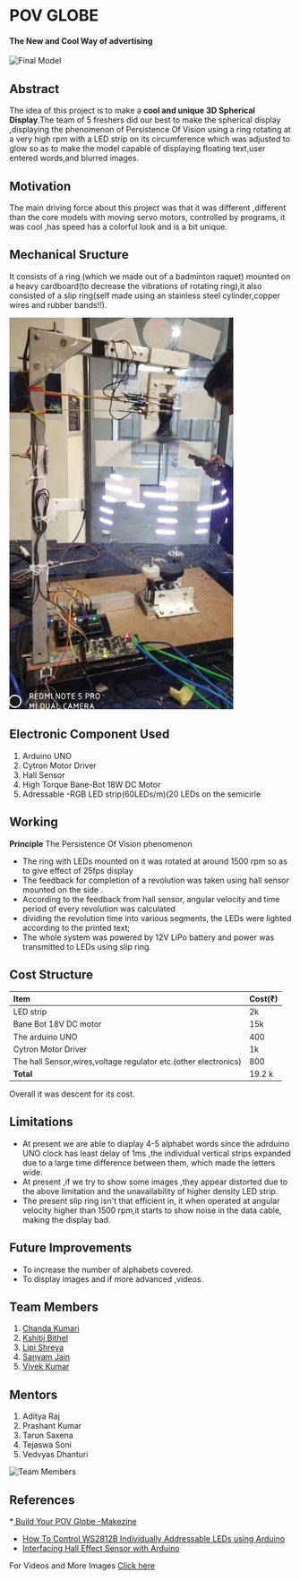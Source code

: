<h1> POV GLOBE </h1> 
<h4> The New and Cool Way of advertising </h4>

![Final Model](https://github.com/KSHITIJBITHEL/POV-Globe/blob/master/Images%20and%20Videos/Images/pov_globe.jpg)

<h2> Abstract</h2>

The idea of this project is to make a **cool and unique 3D Spherical Display**.The team of 5 freshers did our best to make the spherical display ,displaying the phenomenon of Persistence Of Vision using a ring rotating at a very high rpm with a LED strip on its circumference which was adjusted to glow so as to make the model capable of displaying floating text,user entered words,and blurred images.  


<h2> Motivation</h2>

The main driving force about this project was that it was different ,different than the core models with moving servo motors, controlled by programs, it was cool ,has speed has a colorful look and is a bit unique.


<h2> Mechanical Sructure</h2>

It consists of a ring (which we made out of a badminton raquet) mounted on a heavy cardboard(to decrease the vibrations of rotating ring),it also consisted of a slip ring(self made using an stainless steel cylinder,copper wires and rubber bands!!).


<img src="https://github.com/KSHITIJBITHEL/POV-Globe/blob/master/Images%20and%20Videos/Images/Mech%20Model.jpg" width=400 alt="Mech Model" />


<h2> Electronic Component Used</h2>

1. Arduino UNO
2. Cytron Motor Driver
3. Hall Sensor
4. High Torque Bane-Bot 18W DC Motor 
5. Adressable -RGB LED strip(60LEDs/m)(20 LEDs on the semicirle


<h2> Working</h2>

**Principle** The Persistence Of Vision phenomenon
- The ring with LEDs mounted on it was rotated at around 1500 rpm  so as to give effect of 25fps display
- The feedback for completion of a revolution was taken using hall sensor mounted on the side .
- According to the feedback from hall sensor, angular velocity and time period of every revolution was calculated
- dividing the revolution time into various segments, the LEDs were lighted according to the printed text;
- The whole system was powered by 12V LiPo battery and power was transmitted to LEDs using slip ring.

<h2> Cost Structure</h2>


| Item | Cost(₹) |
| :--- | :--- |
| LED strip | 2k |
| Bane Bot 18V DC motor | 15k |
| The arduino UNO | 400|
| Cytron Motor Driver | 1k |
| The hall Sensor,wires,voltage regulator etc.(other electronics) | 800 |
|**Total**| 19.2 k| 
Overall it was descent for its cost.

<h2> Limitations</h2>

 - At present we are able to diaplay 4-5 alphabet words since the adrduino UNO clock has least delay of 1ms ,the individual vertical strips expanded due to a large time difference between them, which made the letters wide. 
 - At present ,if we try to show some images ,they appear distorted due to the above limitation and the unavailability of higher density LED strip.
 - The present slip ring isn't that efficient in, it when operated at angular velocity higher than 1500 rpm,it starts to show noise in the data cable, making the display bad.


<h2> Future Improvements</h2>

 - To increase the number of alphabets covered.
 - To display images and if more advanced ,videos.


<h2> Team Members</h2>

1. [Chanda Kumari](https://github.com/krichanda)   
2. [Kshitij Bithel](https://github.com/KSHITIJBITHEL)
3. [Lipi Shreya](https://github.com/LipiShreya)
4. [Sanyam Jain](https://github.com/sanyam2248)
5. [Vivek Kumar](https://github.com/rohit234)


<h2> Mentors</h2>

1. Aditya Raj
2. Prashant Kumar
3. Tarun Saxena
4. Tejaswa Soni
5. Vedvyas Dhanturi


![Team Members](https://github.com/KSHITIJBITHEL/POV-Globe/blob/master/Images%20and%20Videos/Images/The%20team.jpg)


<h2> References </h2>

*[ Build Your POV Globe -Makezine](https://makezine.com/projects/persistence-vision-led-globe/)
* [How To Control WS2812B Individually Addressable LEDs using Arduino](https://howtomechatronics.com/tutorials/arduino/how-to-control-ws2812b-individually-addressable-leds-using-arduino/)
* [Interfacing Hall Effect Sensor with Arduino](https://circuitdigest.com/microcontroller-projects/arduino-hall-effect-sensor)
  
 
 For Videos and More Images [Click here](https://drive.google.com/open?id=1-Z8BFcf-tHamf8n8zDd5CVdYPwPu7yQ-)
  
